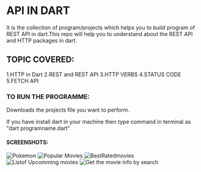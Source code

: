 # API IN DART
It is the collection of program/projects  which helps you to build program of REST API in dart.This repo will help you to understand about the REST API and HTTP packages in dart.

## TOPIC COVERED:

1.HTTP in Dart
2.REST and REST API 
3.HTTP VERBS
4.STATUS CODE
5.FETCH API

### TO RUN THE PROGRAMME:

Downloads the projects file you want to perform.

If you have install dart in your machine then type command in terminal as "dart programname.dart"

#### SCREENSHOTS:

![Pokemon](https://user-images.githubusercontent.com/82046769/214539507-e8fd06ac-3c0e-4037-b5c5-cbd94f17aa5e.png)
![Popular Movies](https://user-images.githubusercontent.com/82046769/214287599-9aafb264-b102-44f5-a495-8390b68ec699.png)
![BestRatedmovies](https://user-images.githubusercontent.com/82046769/214287663-fbde9d24-b8df-4389-b840-800e4e666702.png)
![Listof Upcomming movies](https://user-images.githubusercontent.com/82046769/214287725-621f31e1-95d9-4415-82ff-bf78d4e45d0f.png)
![Get the movie info by search](https://user-images.githubusercontent.com/82046769/214486005-a516ea2c-75ef-46ff-b7fe-6704561c72a4.png)





